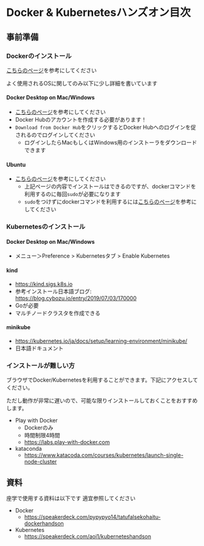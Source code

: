# Docker & Kubernetesハンズオン目次

## 事前準備

### Dockerのインストール

[こちらのページ](https://docs.docker.com/install/)を参考にしてください

よく使用されるOSに関してのみ以下に少し詳細を書いています

#### Docker Desktop on Mac/Windows

- [こちらのページ](https://docs.docker.com/docker-for-mac/install/)を参考にしてください
- Docker Hubのアカウントを作成する必要があります！
- `Download from Docker Hub`をクリックするとDocker Hubへのログインを促されるのでログインしてください
  - ログインしたらMacもしくはWindows用のインストーラをダウンロードできます

#### Ubuntu

- [こちらのページ](https://docs.docker.com/install/linux/docker-ce/ubuntu/)を参考にしてください
  - 上記ページの内容でインストールはできるのですが、dockerコマンドを利用するのに毎回`sudo`が必要になります
  - `sudo`をつけずにdockerコマンドを利用するには[こちらのページ](https://docs.docker.com/install/linux/linux-postinstall/)を参考にしてください

### Kubernetesのインストール

#### Docker Desktop on Mac/Windows

- メニュー＞Preference > Kubernetesタブ > Enable Kubernetes

#### kind

- https://kind.sigs.k8s.io
- 参考インストール日本語ブログ: https://blog.cybozu.io/entry/2019/07/03/170000
- Goが必要
- マルチノードクラスタを作成できる

#### minikube

- https://kubernetes.io/ja/docs/setup/learning-environment/minikube/
- 日本語ドキュメント

### インストールが難しい方

ブラウザでDocker/Kubernetesを利用することができます。下記にアクセスしてください。

ただし動作が非常に遅いので、可能な限りインストールしておくことをおすすめします。

- Play with Docker
  - Dockerのみ
  - 時間制限4時間
  - https://labs.play-with-docker.com
- kataconda
  - https://www.katacoda.com/courses/kubernetes/launch-single-node-cluster

## 資料
座学で使用する資料は以下です
適宜参照してください

- Docker
  - https://speakerdeck.com/pypypyo14/tatufalsekohaitu-dockerhandson
- Kubernetes
  - https://speakerdeck.com/aoi1/kuberneteshandson
